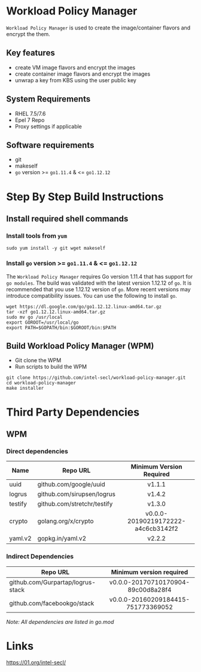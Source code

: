# Workload Policy Manager 

`Workload Policy Manager` is used to create the image/container flavors and encrypt the them.

## Key features

- create VM image flavors and encrypt the images
- create container image flavors and encrypt the images
- unwrap a key from KBS using the user public key


## System Requirements

- RHEL 7.5/7.6
- Epel 7 Repo
- Proxy settings if applicable

## Software requirements

- git
- makeself
- `go` version >= `go1.11.4` & <= `go1.12.12`

# Step By Step Build Instructions

## Install required shell commands

### Install tools from `yum`

```shell
sudo yum install -y git wget makeself
```

### Install `go` version >= `go1.11.4` & <= `go1.12.12`
The `Workload Policy Manager` requires Go version 1.11.4 that has support for `go modules`. The build was validated with the latest version 1.12.12 of `go`. It is recommended that you use 1.12.12 version of `go`. More recent versions may introduce compatibility issues. You can use the following to install `go`.
```shell
wget https://dl.google.com/go/go1.12.12.linux-amd64.tar.gz
tar -xzf go1.12.12.linux-amd64.tar.gz
sudo mv go /usr/local
export GOROOT=/usr/local/go
export PATH=$GOPATH/bin:$GOROOT/bin:$PATH
```

## Build Workload Policy Manager (WPM)

- Git clone the WPM
- Run scripts to build the WPM

```shell
git clone https://github.com/intel-secl/workload-policy-manager.git
cd workload-policy-manager
make installer
```

# Third Party Dependencies

## WPM

### Direct dependencies

| Name         | Repo URL                    | Minimum Version Required           |
| -------------| --------------------------- | :--------------------------------: |
| uuid         | github.com/google/uuid      | v1.1.1                             |
| logrus       | github.com/sirupsen/logrus  | v1.4.2                             |
| testify      | github.com/stretchr/testify | v1.3.0                             |
| crypto       | golang.org/x/crypto         | v0.0.0-20190219172222-a4c6cb3142f2 |
| yaml.v2      | gopkg.in/yaml.v2            | v2.2.2                             |


### Indirect Dependencies

| Repo URL                          | Minimum version required           |
| ----------------------------------| :--------------------------------: |
| github.com/Gurpartap/logrus-stack | v0.0.0-20170710170904-89c00d8a28f4 |
| github.com/facebookgo/stack       | v0.0.0-20160209184415-751773369052 |

*Note: All dependencies are listed in go.mod*

# Links

https://01.org/intel-secl/
